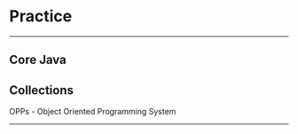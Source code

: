 # Practice
**********
Core Java
------------------------------------------
Collections
--------------------------------------------
OPPs - Object Oriented Programming System
**************
